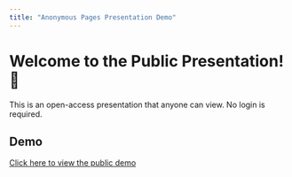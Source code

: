 ```yaml
---
title: "Anonymous Pages Presentation Demo"
---
```


# Welcome to the Public Presentation! 🎉

This is an open-access presentation that anyone can view. No login is required.


## Demo  

<a href="/public-presentation" target="_blank">Click here to view the public demo</a>  


